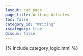 ```yaml
---
layout: cat_page
page_title: Writing Articles
toc: false
category_id: "Writing"
iscategory: true
disqus: false
---
```


{% include category_logic.html %}
